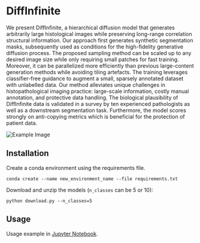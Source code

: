 # DiffInfinite

We present DiffInfinite, a hierarchical diffusion model that generates arbitrarily large histological images while preserving long-range correlation structural information. Our approach first generates synthetic segmentation masks, subsequently used as conditions for the high-fidelity generative diffusion process. The proposed sampling method can be scaled up to any desired image size while only requiring small patches for fast training. Moreover, it can be parallelized more efficiently than previous large-content generation methods while avoiding tiling artefacts. The training leverages classifier-free guidance to augment a small, sparsely annotated dataset with unlabelled data. Our method alleviates unique challenges in histopathological imaging practice: large-scale information, costly manual annotation, and protective data handling. The biological plausibility of DiffInfinite data is validated in a survey by ten experienced pathologists as well as a downstream segmentation task. Furthermore, the model scores strongly on anti-copying metrics which is beneficial for the protection of patient data.

![Example Image](images/examples/synth_examples.png)

## Installation

Create a conda environment using the requirements file.

```
conda create --name new_environment_name --file requirements.txt
```

Download and unzip the models (```n_classes``` can be 5 or 10):

```
python download.py --n_classes=5
```

## Usage

Usage example in [Jupyter Notebook](main.ipynb).